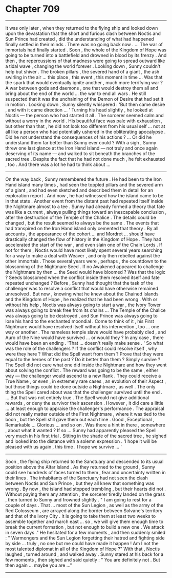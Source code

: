 
# Chapter 709


---

It was only later , when they returned to the flying ship and looked down upon the devastation that the short and furious clash between Noctis and Sun Prince had created , did the understanding of what had happened finally settled in their minds . There was no going back now .
… The war of immortals had finally started .
Soon , the whole of the Kingdom of Hope was going to be turned into a battlefield and drowned in blood by its frenzy . And then , the repercussions of that madness were going to spread outward like a tidal wave , changing the world forever .
Looking down , Sunny couldn't help but shiver . The broken pillars , the severed hand of a giant , the ash swirling in the air … this place , this event , this moment in time …
Was that the spark that would eventually ignite another , much more terrifying war ? A war between gods and daemons , one that would destroy them all and bring about the end of the world … the war to end all wars . He still suspected that it was the unchaining of the Demon of Desire that had set it in motion .
Looking down , Sunny silently whispered :
'But then came desire , and with it came direction … '
Turning his head slightly , he looked at Noctis — the person who had started it all . The sorcerer seemed calm and without a worry in the world . His beautiful face was pale with exhaustion , but other than that , he did not look too different from his usual self … not at all like a person who had potentially ushered in the obliterating apocalypse .
Did he not understand the consequences of his actions ?
… Or did he understand them far better than Sunny ever could ?
With a sigh , Sunny threw one last glance at the Iron Hand island — not truly and once again deserving of its name — and walked to sit beneath the branches of the sacred tree . Despite the fact that he had not done much , he felt exhausted , too . And there was a lot he had to think about …
***
On the way back , Sunny remembered the future . He had been to the Iron Hand island many times , had seen the toppled pillars and the severed arm of a giant , and had even sketched and described them in detail for an exploration report .
And now , he had witnessed how the island came to be in that state .
Another event from the distant past had repeated itself inside the Nightmare almost to a tee . Sunny had already formed a theory that fate was like a current , always pulling things toward an inescapable conclusion , after the destruction of the Temple of the Chalice . The details could be changed , but the result seemed to always be the same .
The events that had transpired on the Iron Hand island only cemented that theory .
By all accounts , the appearance of the cohort … and Mordret … should have drastically changed the flow of history in the Kingdom of Hope . They had accelerated the start of the war , and even slain one of the Chain Lords . If not for them , Noctis would have most likely spent several years searching for a way to make a deal with Weaver , and only then rebelled against the other immortals .
Those several years were , perhaps , the countdown to the blossoming of the Nightmare Seed . If no Awakened appeared to challenge the Nightmare by then … the Seed would have bloomed ? Was that the logic ? Seeds blossomed when the conflict inside them resolved itself and fate repeated unchanged ?
Before , Sunny had thought that the task of the challenger was to resolve a conflict that would have otherwise remained unresolved . But now , knowing what he knew about the Chained Islands and the Kingdom of Hope , he realized that he had been wrong . With or without his help , Noctis was always going to start a war , the Ivory Tower was always going to break free from its chains …
The Temple of the Chalice was always going to be destroyed , and Sun Prince was always going to lose his hand to the enchanted moondial .
Come to think of it , his First Nightmare would have resolved itself without his intervention , too ... one way or another . The nameless temple slave would have probably died , and Auro of the Nine would have survived … or would they ? In any case , there would have been an ending .
'That … doesn't really make sense . '
So what was the role of the challengers ? If the conflict could resolve itself , why were they here ? What did the Spell want from them ? Prove that they were equal to the heroes of the past ? Do it better than them ? Simply survive ?
The Spell did not care what one did inside the Nightmare and how they went about solving the conflict . The reward was going to be the same , either way — the challenger would ascend to a new Rank . They could receive a True Name , or even , in extremely rare cases , an evolution of their Aspect , but those things could be done outside a Nightmare , as well .
The only thing the Spell cared about was that the challenger survived until the end .
… But that was not entirely true . The Spell would not give additional rewards , or deny the survivor their ascension . However , it did care a little … at least enough to appraise the challenger's performance . The appraisal did not really matter outside of the First Nightmare , where it was tied to the boon , but the Spell still gave them out each time .
Good , Exceptional , Remarkable ... Glorious ... and so on .
Was there a hint in there , somewhere , about what it wanted ?
If so … Sunny had apparently pleased the Spell very much in his first trial .
Sitting in the shade of the sacred tree , he sighed and looked into the distance with a solemn expression .
'I hope it will be pleased with us again , this time . I hope we survive … '
***
Soon , the flying ship returned to the Sanctuary and descended to its usual position above the Altar Island . As they returned to the ground , Sunny could see hundreds of faces turned to them , fear and uncertainty written in their lines .
The inhabitants of the Sanctuary had not seen the clash between Noctis and Sun Prince , but they all knew that something was wrong . By now , the island had stopped trembling , but their hearts did not .
Without paying them any attention , the sorcerer tiredly landed on the grass , then turned to Sunny and frowned slightly .
" I am going to rest for a couple of days . That … most of the Sun Legion , as well as the army of the Red Colosseum , are arrayed along the border between Solvane's territory and that of the Ivory City . It is going to take them at least two weeks to assemble together and march east … so , we will give them enough time to break the current formation , but not enough to build a new one . We attack in seven days ."
He hesitated for a few moments , and then suddenly smiled :
" Warmongers and the Sun Legion forgetting their hatred and fighting side by side … truly , no one but me could have made it happen ! Am I not the most talented diplomat in all of the Kingdom of Hope ?"
With that , Noctis laughed , turned around , and walked away .
Sunny stared at his back for a few moments , then sighed and said quietly :
" You are definitely not . But then again … maybe you are …"

---

